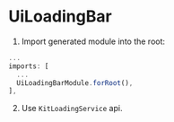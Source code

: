 # UiLoadingBar

1. Import generated module into the root:

```typescript
...
imports: [
  ...
  UiLoadingBarModule.forRoot(),
],
```

2. Use `KitLoadingService` api.
